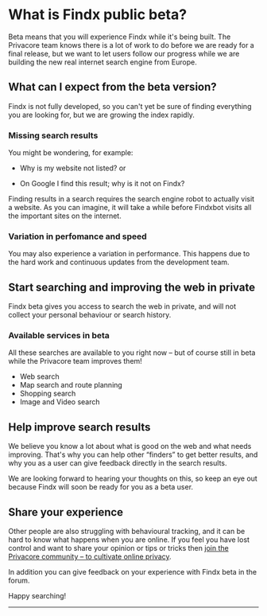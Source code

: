 # What is Findx public beta?
Beta means that you will experience Findx while it's being built. The Privacore team knows there is a lot of work to do before we are ready for a final release, but we want to let users follow our progress while we are building the new real internet search engine from Europe.  

## What can I expect from the beta version?
Findx is not fully developed, so you can't yet be sure of finding everything you are looking for, but we are growing the index rapidly. 

### Missing search results
You might be wondering, for example:  

- Why is my website not listed? or 
+ On Google I find this result; why is it not on Findx?

Finding results in a search requires the search engine robot to actually visit a website. As you can imagine, it will take a while before Findxbot visits all the important sites on the internet. 

### Variation in perfomance and speed  
You may also experience a variation in performance. This happens due to the hard work and continuous updates from the development team.

## Start searching and improving the web in private
Findx beta gives you access to search the web in private, and will not collect your personal behaviour or search history.

### Available services in beta 
All these searches are available to you right now – but of course still in beta while the Privacore team improves them!  

* Web search
* Map search and route planning
* Shopping search
* Image and Video search  

## Help improve search results 
We believe you know a lot about what is good on the web and what needs improving. That's why you can help other “finders” to get better results, and why you as a user can give feedback directly in the search results.

We are looking forward to hearing your thoughts on this, so keep an eye out because Findx will soon be ready for you as a beta user.  

## Share your experience  
Other people are also struggling with behavioural tracking, and it can be hard to know what happens when you are online. If you feel you have lost control and want to share your opinion or tips or tricks then [join the Privacore community – to cultivate online privacy](https://forum.privacore.com).

 
In addition you can give feedback on your experience with Findx beta in the forum.
 
 
Happy searching!

-----

